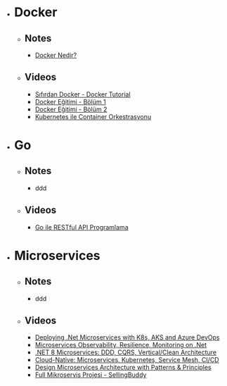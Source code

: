 * # Docker
  * ## Notes 
    * [Docker Nedir?](https://github.com/mrtaakts/developer-notes/blob/main/Docker/Nedir%3F/readme.md)
  * ## Videos
    * [Sıfırdan Docker - Docker Tutorial](https://www.youtube.com/playlist?list=PLRp4oRsit1bzGGClDYCplnGKYI6p-dDE1)
    * [Docker Eğitimi - Bölüm 1](https://www.youtube.com/watch?v=ErBIAgwoqY8)
    * [Docker Eğitimi - Bölüm 2](https://www.youtube.com/watch?v=aI61tgbUVkA)
    * [Kubernetes ile Container Orkestrasyonu](https://www.youtube.com/watch?v=TV00zRu6DEs)
* # Go
   * ## Notes 
     * ddd
  * ## Videos
     * [Go ile RESTful API Programlama](https://www.udemy.com/course/golang-restful-api-programlama/learn)
* # Microservices
   * ## Notes 
     * ddd
  * ## Videos
     * [Deploying .Net Microservices with K8s, AKS and Azure DevOps](https://www.udemy.com/course/deploying-net-microservices-with-k8s-aks-and-azure-devops/learn)
     * [Microservices Observability, Resilience, Monitoring on .Net](https://www.udemy.com/course/microservices-observability-resilience-monitoring-on-net/learn)
     * [.NET 8 Microservices: DDD, CQRS, Vertical/Clean Architecture](https://www.udemy.com/course/microservices-architecture-and-implementation-on-dotnet/learn)
     * [Cloud-Native: Microservices, Kubernetes, Service Mesh, CI/CD](https://www.udemy.com/course/cloud-native-microservices-kubernetes-service-mesh-cicd/learn)
     * [Design Microservices Architecture with Patterns & Principles](https://www.udemy.com/course/design-microservices-architecture-with-patterns-principles/learn)
     * [Full Mikroservis Projesi - SellingBuddy](https://www.youtube.com/playlist?list=PLRp4oRsit1bzd6v_1zwNjdBOnGNuvHjWy)
